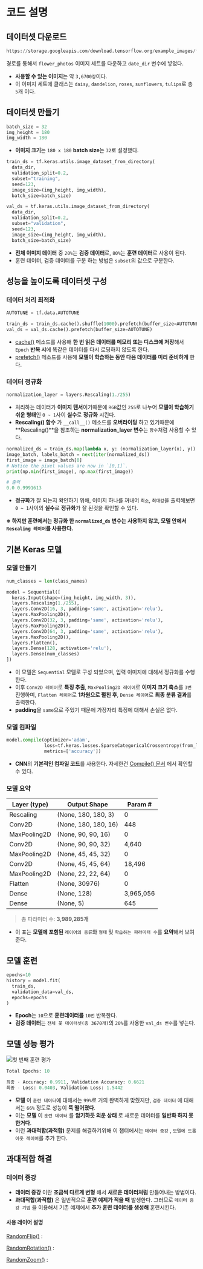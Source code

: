 # 코드 설명

## 데이터셋 다운로드
```python
https://storage.googleapis.com/download.tensorflow.org/example_images/flower_photos.tgz
```
경로를 통해서 ``flower_photos`` 이미지 세트를 다운하고 ``date_dir`` 변수에 넣었다.
- **사용할 수 있는 이미지**는 약 ``3,6700장``이다.
- 이 이미지 세트에 클래스는 ``daisy``, ``dandelion``, ``roses``, ``sunflowers``, ``tulips``로 총 ``5``개 이다.

## 데이터셋 만들기
```python
batch_size = 32
img_height = 180
img_width = 180
```
- **이미지 크기**는 ``180 x 180`` **batch size**는 ``32``로 설정했다.

```python
train_ds = tf.keras.utils.image_dataset_from_directory(
  data_dir,
  validation_split=0.2,
  subset="training",
  seed=123,
  image_size=(img_height, img_width),
  batch_size=batch_size)
```
```python
val_ds = tf.keras.utils.image_dataset_from_directory(
  data_dir,
  validation_split=0.2,
  subset="validation",
  seed=123,
  image_size=(img_height, img_width),
  batch_size=batch_size)
```
- **전체 이미지 데이터** 중 ``20%``는 **검증 데이터**로, ``80%``는 **훈련 데이터**로 사용이 된다.
- 훈련 데이터, 검증 데이터를 구분 하는 방법은 ``subset``의 값으로 구분한다.

## 성능을 높이도록 데이터셋 구성
### 데이터 처리 최적화
```python
AUTOTUNE = tf.data.AUTOTUNE

train_ds = train_ds.cache().shuffle(1000).prefetch(buffer_size=AUTOTUNE)
val_ds = val_ds.cache().prefetch(buffer_size=AUTOTUNE)
```
- [cache()](https://github.com/GUBBIB/MachineLearningBasics_TensorFlow/blob/main/Doc/Dataset/Cache().md) 메소드를 사용해 **한 번 읽은 데이터를 메모리 또는 디스크에 저장**해서 ``Epoch`` **반복 시**에 똑같은 데이터를 다시 로딩하지 않도록 한다.
- [prefetch()](https://github.com/GUBBIB/MachineLearningBasics_TensorFlow/blob/main/Doc/Dataset/Prefetch().md) 메소드를 사용해 **모델이 학습하는 동안 다음 데이터를 미리 준비하게** 한다.

### 데이터 정규화
```python
normalization_layer = layers.Rescaling(1./255)
```
- 처리하는 데이터가 **이미지 텐서**이기때문에 ``RGB``값인 ``255``로 나누어 **모델이 학습하기 쉬운 형태**인 ``0 ~ 1``사이 **실수**로 **정규화** 시킨다.
- **Rescaling() 함수** 가 ``__call__()`` 메소드를 **오버라이딩** 하고 있기때문에 **Rescaling()**을 참조하는 **normalization_layer 변수**는 ``함수``처럼 사용할 수 있다.

```python
normalized_ds = train_ds.map(lambda x, y: (normalization_layer(x), y))
image_batch, labels_batch = next(iter(normalized_ds))
first_image = image_batch[0]
# Notice the pixel values are now in `[0,1]`.
print(np.min(first_image), np.max(first_image))

# 출력
0.0 0.9991613
```
- **정규화**가 잘 되는지 확인하기 위해, 이미지 하나를 꺼내어 ``최소``, ``최대값``을 출력해보면 ``0 ~ 1``사이의 **실수**로 **정규화**가 잘 된것을 확인할 수 있다.

**※ 하지만 훈련에서는 정규화 한 ``normalized_ds`` 변수는 사용하지 않고, 모델 안에서 ``Rescaling 레이어``를 사용한다.**

## 기본 Keras 모델
### 모델 만들기
```python
num_classes = len(class_names)

model = Sequential([
  keras.Input(shape=(img_height, img_width, 3)),
  layers.Rescaling(1./255),
  layers.Conv2D(16, 3, padding='same', activation='relu'),
  layers.MaxPooling2D(),
  layers.Conv2D(32, 3, padding='same', activation='relu'),
  layers.MaxPooling2D(),
  layers.Conv2D(64, 3, padding='same', activation='relu'),
  layers.MaxPooling2D(),
  layers.Flatten(),
  layers.Dense(128, activation='relu'),
  layers.Dense(num_classes)
])
```
- 이 모델은 ``Sequential`` 모델로 구성 되었으며, 입력 이미지에 대해서 정규화를 수행한다. 
- 이후 ``Conv2D 레이어``로 **특징 추출**, ``MaxPooling2D 레이어``로 **이미지 크기 축소**를 ``3번`` 진행하며, ``Flatten 레이어``로 **1차원으로 펼친 후**, ``Dense 레이어``로 **최종 분류 결과**를 출력한다.
- **padding**을 ``same``으로 주었기 때문에 가장자리 특징에 대해서 손실은 없다.

### 모델 컴파일
```python
model.compile(optimizer='adam',
              loss=tf.keras.losses.SparseCategoricalCrossentropy(from_logits=True),
              metrics=['accuracy'])
```
- **CNN**의 **기본적인 컴파일 코드**를 사용한다.
자세한건 [Compile() 문서](https://github.com/GUBBIB/MachineLearningBasics_TensorFlow/blob/main/Doc/Models/Compile().md) 에서 확인할 수 있다.

### 모델 요약
| Layer (type)            | Output Shape         | Param #     |
|-------------------------|----------------------|-------------|
| Rescaling               | (None, 180, 180, 3)  | 0           |
| Conv2D                  | (None, 180, 180, 16) | 448         |
| MaxPooling2D            | (None, 90, 90, 16)   | 0           |
| Conv2D                  | (None, 90, 90, 32)   | 4,640       |
| MaxPooling2D            | (None, 45, 45, 32)   | 0           |
| Conv2D                  | (None, 45, 45, 64)   | 18,496      |
| MaxPooling2D            | (None, 22, 22, 64)   | 0           |
| Flatten                 | (None, 30976)        | 0           |
| Dense                   | (None, 128)          | 3,965,056   |
| Dense                   | (None, 5)            | 645         |

> 총 파라미터 수: **3,989,285개**
- 이 표는 **모델에 포함된** ``레이어의 종류``와 ``형태`` 및 ``학습하는 파라미터 수``를 **요약**해서 보여준다.

## 모델 훈련
```python
epochs=10
history = model.fit(
  train_ds,
  validation_data=val_ds,
  epochs=epochs
)
```
- **Epoch**는 ``10``으로 **훈련데이터를** ``10번`` 반복한다.
- **검증 데이터**는 ``전체 꽃 데이터셋(총 3670개)``의 ``20%``를 사용한 ``val_ds 변수``를 넣는다.

## 모델 성능 평가
![첫 번째 훈련 평가](https://github.com/user-attachments/assets/7ceaf13f-18d7-4f76-a232-61ae96d2e544)
```python
Total Epochs: 10

최종 - Accuracy: 0.9911, Validation Accuracy: 0.6621
최종 - Loss: 0.0403, Validation Loss: 1.5442
```

- **모델** 이 ``훈련 데이터``에 대해서는 ``99%``로 거의 완벽하게 맞췄지만, ``검증 데이터`` 에 대해서는 ``66%`` 정도로 성능이 **뚝 떨어졌다**.
- 이는 **모델** 이 ``훈련 데이터`` 를 **암기하듯 외운 상태** 로 새로운 데이터를 **일반화 하지 못한거다**.
- 이런 **과대적합(과적합)** 문제를 해결하기위해 이 챕터에서는 ``데이터 증강`` , ``모델에 드롭아웃 레이어``를 추가 한다.

## 과대적합 해결
### 데이터 증강
- **데이터 증강** 이란 **조금씩 다르게 변형** 해서 **새로운 데이터처럼** 만들어내는 방법이다.
- **과대적합(과적합)** 은 일반적으로 **훈련 예제가 적을 때** 발생한다. 그러므로 ``데이터 증강 기법`` 을 이용해서 기존 예제에서 **추가 훈련 데이터를 생성해** 훈련시킨다.

#### 사용 레이어 설명
[RandomFlip()](https://github.com/GUBBIB/MachineLearningBasics_TensorFlow/blob/main/Doc/Layers/RandomFlip().md) :

[RandomRotation()](https://github.com/GUBBIB/MachineLearningBasics_TensorFlow/blob/main/Doc/Layers/RandomRotation().md) :

[RandomZoom()](https://github.com/GUBBIB/MachineLearningBasics_TensorFlow/blob/main/Doc/Layers/RandomZoom().md) :
